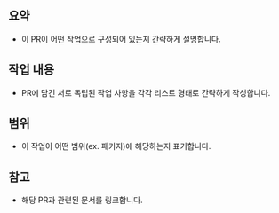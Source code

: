 ## 요약

- 이 PR이 어떤 작업으로 구성되어 있는지 간략하게 설명합니다.

## 작업 내용

- PR에 담긴 서로 독립된 작업 사항을 각각 리스트 형태로 간략하게 작성합니다.

## 범위

- 이 작업이 어떤 범위(ex. 패키지)에 해당하는지 표기합니다.

## 참고

- 해당 PR과 관련된 문서를 링크합니다.
